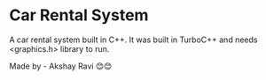 # Car Rental System
A car rental system built in C++. It was built in TurboC++ and needs &lt;graphics.h> library to run.

Made by - Akshay Ravi 😊😊
